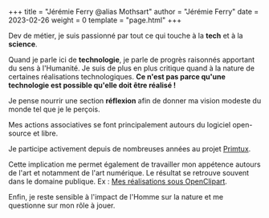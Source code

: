 +++
title = "Jérémie Ferry @alias Mothsart"
author = "Jérémie Ferry"
date = 2023-02-26
weight = 0
template = "page.html"
+++

Dev de métier, je suis passionné par tout ce qui touche à la **tech** et à la **science**.

Quand je parle ici de **technologie**, je parle de progrès raisonnés apportant du sens à l'Humanité.
Je suis de plus en plus critique quand à la nature de certaines réalisations technologiques.
**Ce n'est pas parce qu'une technologie est possible qu'elle doit être réalisé !**

Je pense nourrir une section **réflexion** afin de donner ma vision modeste du monde tel que je le perçois.

Mes actions associatives se font principalement autours du logiciel open-source et libre.

Je participe activement depuis de nombreuses années au projet [Primtux](https://primtux.fr).

Cette implication me permet également de travailler mon appétence autours de l'art et notamment de l'art numérique.
Le résultat se retrouve souvent dans le domaine publique. Ex : [Mes réalisations sous OpenClipart](https://openclipart.org/artist/mothsart).

Enfin, je reste sensible à l'impact de l'Homme sur la nature et me questionne sur mon rôle à jouer.
